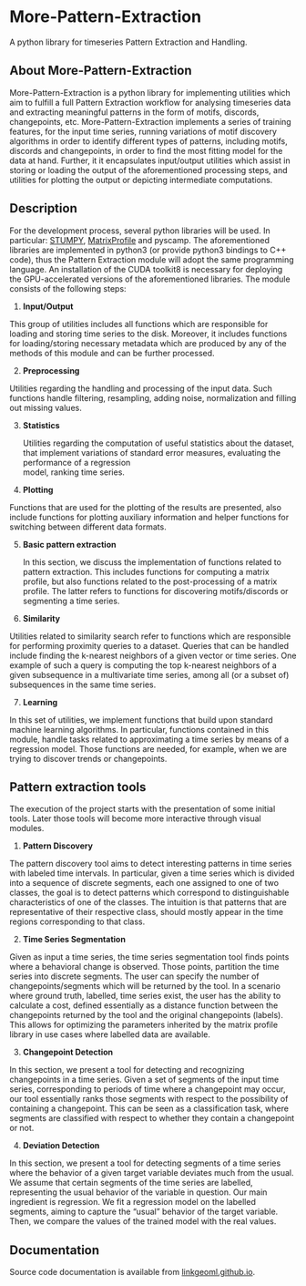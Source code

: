 # More-Pattern-Extraction
A python library for timeseries Pattern Extraction and Handling.

## About More-Pattern-Extraction
  More-Pattern-Extraction is a python library for implementing utilities which aim to fulfill a full Pattern Extraction workflow for analysing timeseries data and extracting meaningful patterns in the form of motifs, discords, changepoints, etc. More-Pattern-Extraction implements a series of training features, for the input time series, running variations of motif discovery algorithms in order to identify different types of patterns, including motifs, discords and changepoints, in order to find the most fitting model for the data at hand. Further, it it encapsulates input/output utilities which assist in storing or loading the output of the aforementioned processing steps, and utilities for plotting the output or depicting intermediate computations. 

## Description
For the development process, several python libraries will be used. In particular:  [STUMPY](https://stumpy.readthedocs.io/en/latest/), [MatrixProfile](https://matrixprofile.docs.matrixprofile.org/) and pyscamp. The aforementioned libraries are implemented in python3 (or provide python3 bindings to C++ code), thus the Pattern Extraction module will adopt the same programming language. An installation of the CUDA toolkit8 is necessary for deploying the GPU-accelerated versions of the aforementioned libraries. 
The module consists of the following steps:

1. **Input/Output**

  This group of utilities includes all functions which are responsible for loading and storing time series to the disk. Moreover, it includes functions for loading/storing necessary metadata which are produced by any of the methods of this module and can be further processed.

2. **Preprocessing**

  Utilities regarding the handling and processing of the input data. Such functions handle filtering, resampling, adding noise, normalization and filling out missing values.
  
3. **Statistics**

   Utilities regarding the computation of useful statistics about the dataset, that implement variations of standard error measures, evaluating the performance of a regression   
   model, ranking time series.
   
4. **Plotting**   

 Functions that are used for the plotting of the results are presented, also include functions for plotting auxiliary information and helper functions for switching between        different data formats. 
  
5. **Basic pattern extraction**

   In this section, we discuss the implementation of functions related to pattern extraction. This includes functions for computing a matrix profile, but also functions related 
   to the post-processing of a matrix profile. The latter refers to functions for discovering motifs/discords or segmenting a time series.
   
6. **Similarity**
  
  Utilities related to similarity search refer to functions which are responsible for performing proximity queries to a dataset. Queries that can be handled include finding the 
  k-nearest neighbors of a given vector or time series. One example of such a query is computing the top k-nearest neighbors of a given subsequence in a multivariate time 
  series, among all (or a subset of) subsequences in the same time series.

7. **Learning**
  
  In this set of utilities, we implement functions that build upon standard machine learning algorithms. In particular, functions contained in this module, handle tasks related 
  to approximating a time series by means of a regression model. Those functions are needed, for example, when we are trying to discover trends or changepoints.    

## Pattern extraction tools
  The execution of the project starts with the presentation of some initial tools. Later those tools will become more interactive through visual modules.

1. **Pattern Discovery**
  
  The pattern discovery tool aims to detect interesting patterns in time series with labeled time intervals. In particular, given a time series which is divided into a sequence 
  of discrete segments, each one assigned to one of two classes, the goal is to detect patterns which correspond to distinguishable characteristics of one of the classes. The 
  intuition is that patterns that are representative of their respective class, should mostly appear in the time regions corresponding to that class.

2. **Time Series Segmentation**

  Given as input a time series, the time series segmentation tool finds points where a behavioral change is observed. Those points, partition the time series into discrete 
  segments. The user can specify the number of changepoints/segments which will be returned by the tool. In a scenario where ground truth, labelled, time series exist, the user 
  has the ability to calculate a cost, defined essentially as a distance function between the changepoints returned by the tool and the original changepoints (labels). This 
  allows for optimizing the parameters inherited by the matrix profile library in use cases where labelled data are available. 

3. **Changepoint Detection**

  In this section, we present a tool for detecting and recognizing changepoints in a time series. Given a set of segments of the input time series, corresponding to periods of 
  time where a changepoint may occur, our tool essentially ranks those segments with respect to the possibility of containing a changepoint. This can be seen as a classification 
  task, where segments are classified with respect to whether they contain a changepoint or not.
  
4. **Deviation Detection**

  In this section, we present a tool for detecting segments of a time series where the behavior of a given target variable deviates much from the usual. We assume that certain 
  segments of the time series are labelled, representing the usual behavior of the variable in question. Our main ingredient is regression. We fit a regression model on the 
  labelled segments, aiming to capture the “usual” behavior of the target variable. Then, we compare the values of the trained model with the real values.
   
## Documentation
Source code documentation is available from [linkgeoml.github.io]().

